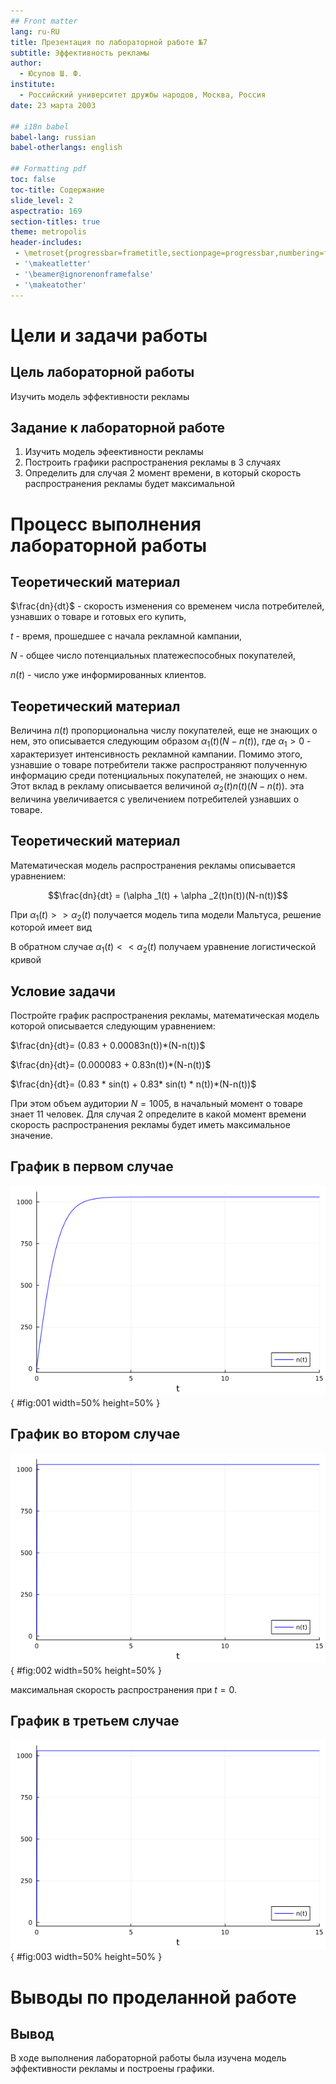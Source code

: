 ```yaml
---
## Front matter
lang: ru-RU
title: Презентация по лабораторной работе №7
subtitle: Эффективность рекламы
author:
  - Юсупов Ш. Ф.
institute:
  - Российский университет дружбы народов, Москва, Россия
date: 23 марта 2003

## i18n babel
babel-lang: russian
babel-otherlangs: english

## Formatting pdf
toc: false
toc-title: Содержание
slide_level: 2
aspectratio: 169
section-titles: true
theme: metropolis
header-includes:
 - \metroset{progressbar=frametitle,sectionpage=progressbar,numbering=fraction}
 - '\makeatletter'
 - '\beamer@ignorenonframefalse'
 - '\makeatother'
---
```


# Цели и задачи работы


## Цель лабораторной работы

Изучить модель эффективности рекламы

## Задание к лабораторной работе

1.	Изучить модель эфеективности рекламы
2.	Построить графики распространения рекламы в 3 случаях
3.	Определить для случая 2 момент времени, в который скорость распространения рекламы будет максимальной

# Процесс выполнения лабораторной работы

## Теоретический материал 

$\frac{dn}{dt}$ - скорость изменения со временем числа потребителей, узнавших о товаре и готовых его купить,

$t$ - время, прошедшее с начала рекламной кампании,

$N$ - общее число потенциальных платежеспособных покупателей,

$n(t)$ - число  уже информированных клиентов.

## Теоретический материал 

Величина $n(t)$ пропорциональна числу покупателей, еще не знающих о нем, это описывается следующим образом
$\alpha _1(t)(N-n(t))$, где $\alpha _1>0$ -  характеризует интенсивность рекламной кампании.
Помимо этого, узнавшие о товаре потребители также распространяют полученную информацию среди потенциальных покупателей, не знающих о нем. Этот вклад в рекламу описывается величиной  $\alpha _2(t)n(t)(N-n(t))$. эта величина увеличивается с увеличением потребителей узнавших о товаре.

## Теоретический материал 

Математическая модель распространения рекламы описывается уравнением:

$$\frac{dn}{dt} = (\alpha _1(t) + \alpha _2(t)n(t))(N-n(t))$$

При $\alpha _1(t) >> \alpha _2(t)$ получается модель типа модели Мальтуса, решение которой имеет вид 

В обратном случае $\alpha _1(t) << \alpha _2(t)$ получаем уравнение логистической кривой

## Условие задачи

Постройте график распространения рекламы, математическая модель которой описывается
следующим уравнением:

$\frac{dn}{dt}= (0.83 + 0.00083n(t))*(N-n(t))$

$\frac{dn}{dt}=  (0.000083 + 0.83n(t))*(N-n(t))$

$\frac{dn}{dt}=  (0.83 * sin(t) + 0.83* sin(t) * n(t))*(N-n(t))$

При этом объем аудитории $N=1005$, в начальный момент о товаре знает 11 человек. Для
случая 2 определите в какой момент времени скорость распространения рекламы будет
иметь максимальное значение.


## График в первом случае

![График для случая 1](image/lab07.png){ #fig:001 width=50% height=50% }

## График во втором случае

![График для случая 2](image/lab072.png){ #fig:002 width=50% height=50% }

максимальная скорость распространения при $t=0.$

## График в третьем случае

![График для случая 3](image/lab073.png){ #fig:003 width=50% height=50% }

# Выводы по проделанной работе

## Вывод

В ходе выполнения лабораторной работы была изучена модель эффективности рекламы и построены графики.
